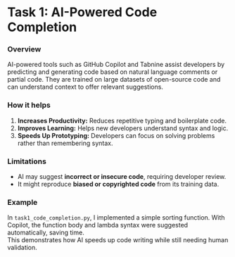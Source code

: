 # Task 1: AI-Powered Code Completion

### Overview

AI-powered tools such as GitHub Copilot and Tabnine assist developers by predicting and generating code based on natural language comments or partial code. They are trained on large datasets of open-source code and can understand context to offer relevant suggestions.

### How it helps

1. **Increases Productivity:** Reduces repetitive typing and boilerplate code.  
2. **Improves Learning:** Helps new developers understand syntax and logic.  
3. **Speeds Up Prototyping:** Developers can focus on solving problems rather than remembering syntax.  

### Limitations

- AI may suggest **incorrect or insecure code**, requiring developer review.  
- It might reproduce **biased or copyrighted code** from its training data.  

### Example

In `task1_code_completion.py`, I implemented a simple sorting function. With Copilot, the function body and lambda syntax were suggested automatically, saving time.  
This demonstrates how AI speeds up code writing while still needing human validation.
